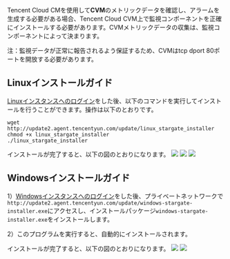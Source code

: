 Tencent Cloud CMを使用して**CVM**のメトリックデータを確認し、アラームを生成する必要がある場合、Tencent Cloud CVM上で監視コンポーネントを正確にインストールする必要があります。CVMメトリックデータの収集は、監視コンポーネントによって決まります。

注：監視データが正常に報告されるよう保証するため、CVMはtcp dport 80ポートを開放する必要があります。

## Linuxインストールガイド

[Linuxインスタンスへのログイン](/doc/product/213/5436)をした後、以下のコマンドを実行してインストールを行うことができます。操作は以下のとおりです。

```
wget http://update2.agent.tencentyun.com/update/linux_stargate_installer
chmod +x linux_stargate_installer
./linux_stargate_installer
```

インストールが完了すると、以下の図のとおりになります。
![](//mccdn.qcloud.com/img568a75015695c.png)
![](//mccdn.qcloud.com/img568a750882880.png)
![](//mccdn.qcloud.com/img568a751592aea.png)

## Windowsインストールガイド

1）[Windowsインスタンスへのログイン](/doc/product/213/5435)をした後、プライベートネットワークで`http://update2.agent.tencentyun.com/update/windows-stargate-installer.exe`にアクセスし、インストールパッケージ`windows-stargate-installer.exe`をインストールします。

2）このプログラムを実行すると、自動的にインストールされます。

インストールが完了すると、以下の図のとおりになります。
![](//mccdn.qcloud.com/img568a758c4c308.png)
![](//mccdn.qcloud.com/img568a75948c917.png)
